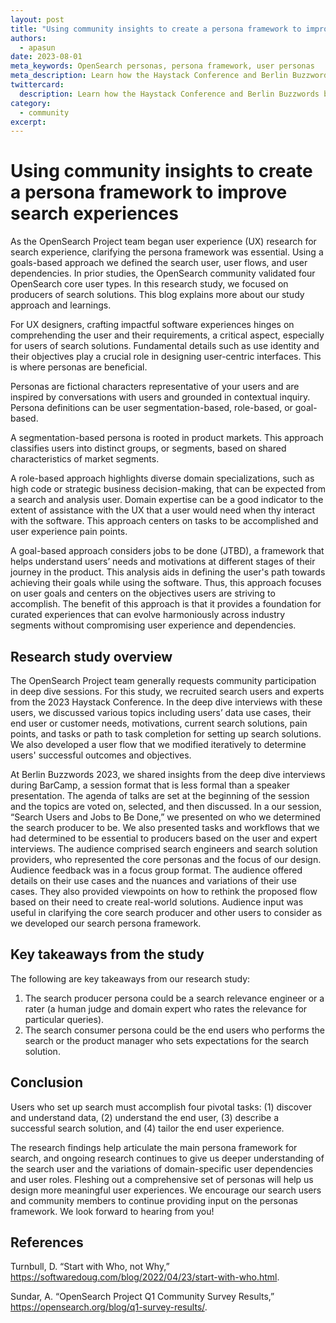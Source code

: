 ```yaml
---
layout: post
title: "Using community insights to create a persona framework to improve search experiences"
authors: 
  - apasun
date: 2023-08-01
meta_keywords: OpenSearch personas, persona framework, user personas
meta_description: Learn how the Haystack Conference and Berlin Buzzwords brought together OpenSearch contributors to discuss how user personas can be used to improve search experiences.
twittercard:
  description: Learn how the Haystack Conference and Berlin Buzzwords brought together OpenSearch contributors to discuss how user personas can be used to improve search experiences.
category:
  - community
excerpt: 
---
```


# Using community insights to create a persona framework to improve search experiences

As the OpenSearch Project team began user experience (UX) research for search experience, clarifying the persona framework was essential. Using a goals-based approach we defined the search user, user flows, and user dependencies. In prior studies, the OpenSearch community validated four OpenSearch core user types. In this research study, we focused on producers of search solutions. This blog explains more about our study approach and learnings.

For UX designers, crafting impactful software experiences hinges on comprehending the user and their requirements, a critical aspect, especially for users of search solutions. Fundamental details such as use identity and their objectives play a crucial role in designing user-centric interfaces. This is where personas are beneficial. 

Personas are fictional characters representative of your users and are inspired by conversations with users and grounded in contextual inquiry. Persona definitions can be user segmentation-based, role-based, or goal-based. 

A segmentation-based persona is rooted in product markets. This approach classifies users into distinct groups, or segments, based on shared characteristics of market segments. 

A role-based approach highlights diverse domain specializations, such as high code or strategic business decision-making, that can be expected from a search and analysis user. Domain expertise can be a good indicator to the extent of assistance with the UX that a user would need when thy interact with the software. This approach centers on tasks to be accomplished and user experience pain points. 

A goal-based approach considers jobs to be done (JTBD), a framework that helps understand users’ needs and motivations at different stages of their journey in the product. This analysis aids in defining the user's path towards achieving their goals while using the software. Thus, this approach focuses on user goals and centers on the objectives users are striving to accomplish. The benefit of this approach is that it provides a foundation for curated experiences that can evolve harmoniously across industry segments without compromising user experience and dependencies.

## Research study overview

The OpenSearch Project team generally requests community participation in deep dive sessions. For this study, we recruited search users and experts from the 2023 Haystack Conference. In the deep dive interviews with these users, we discussed various topics including users’ data use cases, their end user or customer needs, motivations, current search solutions, pain points, and tasks or path to task completion for setting up search solutions. We also developed a user flow that we modified iteratively to determine users' successful outcomes and objectives.

At Berlin Buzzwords 2023, we shared insights from the deep dive interviews during BarCamp, a session format that is less formal than a speaker presentation. The agenda of talks are set at the beginning of the session and the topics are voted on, selected, and then discussed. In a our session, “Search Users and Jobs to Be Done,” we presented on who we determined the search producer to be. We also presented tasks and workflows that we had determined to be essential to producers based on the user and expert interviews. The audience comprised search engineers and search solution providers, who represented the core personas and the focus of our design. Audience feedback was in a focus group format. The audience offered details on their use cases and the nuances and variations of their use cases. They also provided viewpoints on how to rethink the proposed flow based on their need to create real-world solutions. Audience input was useful in clarifying the core search producer and other users to consider as we developed our search persona framework. 

## Key takeaways from the study

The following are key takeaways from our research study:

1. The search producer persona could be a search relevance engineer or a rater (a human judge and domain expert who rates the relevance for particular queries).
2. The search consumer persona could be the end users who performs the search or the product manager who sets expectations for the search solution.

## Conclusion

Users who set up search must accomplish four pivotal tasks: (1) discover and understand data, (2) understand the end user, (3) describe a successful search solution, and (4) tailor the end user experience. 

The research findings help articulate the main persona framework for search, and ongoing research continues to give us deeper understanding of the search user and the variations of domain-specific user dependencies and user roles. Fleshing out a comprehensive set of personas will help us design more meaningful user experiences. We encourage our search users and community members to continue providing input on the personas framework. We look forward to hearing from you! 

## References

Turnbull, D. “Start with Who, not Why,” https://softwaredoug.com/blog/2022/04/23/start-with-who.html.

Sundar, A. “OpenSearch Project Q1 Community Survey Results,” https://opensearch.org/blog/q1-survey-results/.

